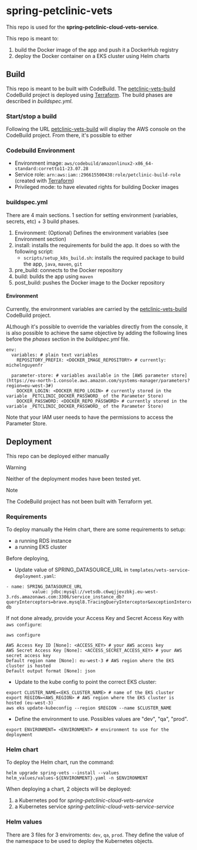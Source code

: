 # spring-petclinic-vets

This repo is used for the **spring-petclinic-cloud-vets-service**.

This repo is meant to:
1. build the Docker image of the app and push it a DockerHub registry
2. deploy the Docker container on a EKS cluster using Helm charts


## Build
This repo is meant to be built with CodeBuild.
The [petclinic-vets-build](https://eu-west-3.console.aws.amazon.com/codesuite/codebuild/296615500438/projects/petclinic-vets-build/history?region=eu-west-3) CodeBuild project is deployed using [Terraform](https://github.com/ard-hmd/spring-petclinic-custom/tree/iac/pipelines/iac/pipelines).
The build phases are described in _buildspec.yml_.

### Start/stop a build
Following the URL [petclinic-vets-build](https://eu-west-3.console.aws.amazon.com/codesuite/codebuild/296615500438/projects/petclinic-vets-build/history?region=eu-west-3) will display the AWS console on the CodeBuild project.
From there, it's possible to either

### Codebuild Environment
- Environment image: `aws/codebuild/amazonlinux2-x86_64-standard:corretto11-23.07.28`
- Service role: `arn:aws:iam::296615500438:role/petclinic-build-role` (created with [Terraform]([Terraform](https://github.com/ard-hmd/spring-petclinic-custom/tree/iac/pipelines/iac/pipelines)))
- Privileged mode: to have elevated rights for building Docker images

### buildspec.yml
There are 4 main sections. 1 section for setting environment (variables, secrets, etc) + 3 build phases.
1. Environment: (Optional) Defines the environment variables (see Environment section)
2. install: installs the requirements for build the app. It does so with the following script:
   - `scripts/setup_k8s_build.sh`: installs the required package to build the app, `java`, `maven`, `git`
4. pre_build: connects to the Docker repository
5. build: builds the app using `maven`
6. post_build: pushes the Docker image to the Docker repository

#### Environment
Currently, the environment variables are carried by the [petclinic-vets-build](https://eu-west-3.console.aws.amazon.com/codesuite/codebuild/296615500438/projects/petclinic-vets-build/history?region=eu-west-3) CodeBuild project.

ALthough it's possible to override the variables directly from the console, it is also possible to achieve the same objective by adding the following lines before the _phases_ section in the _buildspec.yml_ file.

```
env:
  variables: # plain text variables
    REPOSITORY_PREFIX: <DOCKER_IMAGE_REPOSITORY> # currently: michelnguyenfr

  parameter-store: # variables available in the [AWS parameter store](https://eu-north-1.console.aws.amazon.com/systems-manager/parameters?region=eu-west-3#)
    DOCKER_LOGIN: <DOCKER_REPO_LOGIN> # currently stored in the variable _PETCLINIC_DOCKER_PASSWORD_ of the Parameter Store)
    DOCKER_PASSWORD: <DOCKER_REPO_PASSWORD> # currently stored in the variable _PETCLINIC_DOCKER_PASSWORD_ of the Parameter Store)
```

Note that your IAM user needs to have the permissions to access the Parameter Store.

## Deployment
This repo can be deployed either manually


> [!WARNING]
> Neither of the deployment modes have been tested yet.

> [!NOTE]
> The CodeBuild project has not been built with Terraform yet.

### Requirements
To deploy manually the Helm chart, there are some requirements to setup:
- a running RDS instance
- a running EKS cluster

Before deploying, 
- Update value of SPRING_DATASOURCE_URL in `templates/vets-service-deployment.yaml`:
```
- name: SPRING_DATASOURCE_URL
          value: jdbc:mysql://vetsdb.c6wqjjevzbkj.eu-west-3.rds.amazonaws.com:3306/service_instance_db?queryInterceptors=brave.mysql8.TracingQueryInterceptor&exceptionInterceptors=brave.mysql8.TracingExceptionInterceptor&zipkinServiceName=vets-db
```

If not done already, provide your Access Key and Secret Access Key with `aws configure`:
```
aws configure
```
```
AWS Access Key ID [None]: <ACCESS_KEY> # your AWS access key
AWS Secret Access Key [None]: <ACCESS_SECRET_ACCESS_KEY> # your AWS secret access key
Default region name [None]: eu-west-3 # AWS region where the EKS cluster is hosted
Default output format [None]: json
```

- Update to the kube config to point the correct EKS cluster:
```
export CLUSTER_NAME=<EKS_CLUSTER_NAME> # name of the EKS cluster
export REGION=<AWS_REGION> # AWS region where the EKS cluster is hosted (eu-west-3)
aws eks update-kubeconfig --region $REGION --name $CLUSTER_NAME
```

- Define the environment to use. Possibles values are "dev", "qa", "prod".
```
export ENVIRONMENT= <ENVIRONMENT> # environment to use for the deployment
```

### Helm chart
To deploy the Helm chart, run the command:
```
helm upgrade spring-vets --install --values helm_values/values-${ENVIRONMENT}.yaml -n $ENVIRONMENT
```

When deploying a chart, 2 objects will be deployed:
1. a Kubernetes pod for _spring-petclinic-cloud-vets-service_
2. a Kubernetes service _spring-petclinic-cloud-vets-service-service_


### Helm values
There are 3 files for 3 enviroments: `dev`, `qa`, `prod`.
They define the value of the namespace to be used to deploy the Kubernetes objects.

